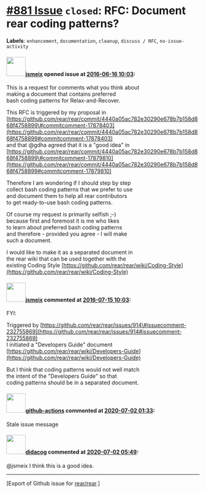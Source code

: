 [\#881 Issue](https://github.com/rear/rear/issues/881) `closed`: RFC: Document rear coding patterns?
====================================================================================================

**Labels**: `enhancement`, `documentation`, `cleanup`, `discuss / RFC`,
`no-issue-activity`

#### <img src="https://avatars.githubusercontent.com/u/1788608?u=925fc54e2ce01551392622446ece427f51e2f0ce&v=4" width="50">[jsmeix](https://github.com/jsmeix) opened issue at [2016-06-16 10:03](https://github.com/rear/rear/issues/881):

This is a request for comments what you think about  
making a document that contains preferred  
bash coding patterns for Relax-and-Recover.

This RFC is triggered by my proposal in
[https://github.com/rear/rear/commit/4440a05ac782e30290e678b7b158d868f4758899\#commitcomment-17878403](https://github.com/rear/rear/commit/4440a05ac782e30290e678b7b158d868f4758899#commitcomment-17878403)  
and that @gdha agreed that it is a "good idea" in
[https://github.com/rear/rear/commit/4440a05ac782e30290e678b7b158d868f4758899\#commitcomment-17879810](https://github.com/rear/rear/commit/4440a05ac782e30290e678b7b158d868f4758899#commitcomment-17879810)

Therefore I am wondering if I should step by step  
collect bash coding patterns that we prefer to use  
and document them to help all rear contributors  
to get ready-to-use bash coding patterns.

Of course my request is primarily selfish ;-)  
because first and foremost it is me who likes  
to learn about preferred bash coding patterns  
and therefore - provided you agree - I will make  
such a document.

I would like to make it as a separated document in  
the rear wiki that can be used together with the  
existing Coding Style
[https://github.com/rear/rear/wiki/Coding-Style](https://github.com/rear/rear/wiki/Coding-Style)

#### <img src="https://avatars.githubusercontent.com/u/1788608?u=925fc54e2ce01551392622446ece427f51e2f0ce&v=4" width="50">[jsmeix](https://github.com/jsmeix) commented at [2016-07-15 10:03](https://github.com/rear/rear/issues/881#issuecomment-232911832):

FYI:

Triggered by
[https://github.com/rear/rear/issues/914\#issuecomment-232755869](https://github.com/rear/rear/issues/914#issuecomment-232755869)  
I initiated a "Developers Guide" document  
[https://github.com/rear/rear/wiki/Developers-Guide](https://github.com/rear/rear/wiki/Developers-Guide)

But I think that coding patterns would not well match  
the intent of the "Developers Guide" so that  
coding patterns should be in a separated document.

#### <img src="https://avatars.githubusercontent.com/in/15368?v=4" width="50">[github-actions](https://github.com/apps/github-actions) commented at [2020-07-02 01:33](https://github.com/rear/rear/issues/881#issuecomment-652727953):

Stale issue message

#### <img src="https://avatars.githubusercontent.com/u/5380209?u=163f1571e6b9c9c7df94e2c6ca152b0a7406b52d&v=4" width="50">[didacog](https://github.com/didacog) commented at [2020-07-02 05:49](https://github.com/rear/rear/issues/881#issuecomment-652797999):

@jsmeix I think this is a good idea.

------------------------------------------------------------------------

\[Export of Github issue for
[rear/rear](https://github.com/rear/rear).\]
